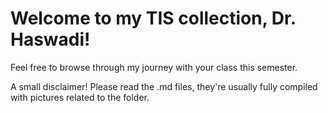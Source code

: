 # Welcome to my TIS collection, Dr. Haswadi!

Feel free to browse through my journey with your class this semester.
<p>A small disclaimer! Please read the .md files, they're usually fully compiled with pictures related to the folder.

